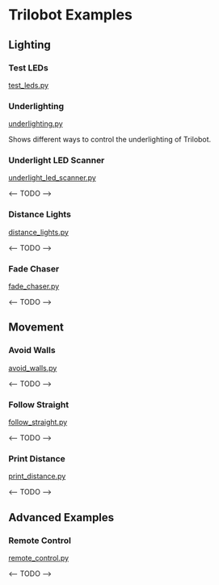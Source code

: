 # Trilobot Examples <!-- omit in toc -->

## Lighting

### Test LEDs
[test_leds.py](examples/test_leds.py)


### Underlighting
[underlighting.py](examples/underlighting.py)

Shows different ways to control the underlighting of Trilobot.

### Underlight LED Scanner
[underlight_led_scanner.py](examples/underlight_led_scanner.py)

<-- TODO -->

### Distance Lights
[distance_lights.py](examples/distance_lights.py)

<-- TODO -->

### Fade Chaser
[fade_chaser.py](examples/fade_chaser.py)

<-- TODO -->

## Movement

### Avoid Walls
[avoid_walls.py](examples/avoid_walls.py)

<-- TODO -->

### Follow Straight
[follow_straight.py](examples/follow_straight.py)

<-- TODO -->

### Print Distance
[print_distance.py](examples/print_distance.py)

<-- TODO -->

## Advanced Examples
### Remote Control
[remote_control.py](examples/remote_control.py)

<-- TODO -->

